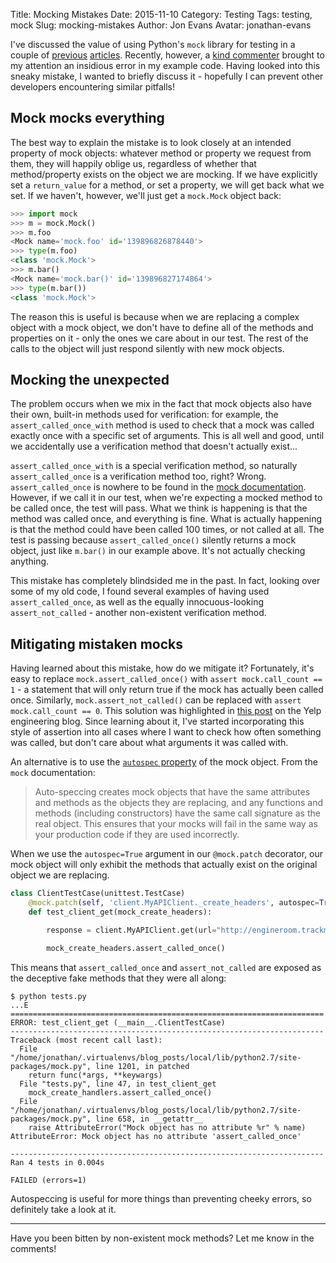 Title: Mocking Mistakes
Date: 2015-11-10
Category: Testing
Tags: testing, mock
Slug: mocking-mistakes
Author: Jon Evans
Avatar: jonathan-evans

I've discussed the value of using Python's `mock` library for testing in a couple of [previous](http://engineroom.trackmaven.com/blog/making-a-mockery-of-python/) [articles](http://engineroom.trackmaven.com/blog/real-life-mocking/). Recently, however, a [kind commenter](http://engineroom.trackmaven.com/blog/real-life-mocking/#comment-2310097361) brought to my attention an insidious error in my example code. Having looked into this sneaky mistake, I wanted to briefly discuss it - hopefully I can prevent other developers encountering similar pitfalls!

## Mock mocks everything

The best way to explain the mistake is to look closely at an intended property of mock objects: whatever method or property we request from them, they will happily oblige us, regardless of whether that method/property exists on the object we are mocking. If we have explicitly set a `return_value` for a method, or set a property, we will get back what we set. If we haven't, however, we'll just get a `mock.Mock` object back:

```python
>>> import mock
>>> m = mock.Mock()
>>> m.foo
<Mock name='mock.foo' id='139896826878440'>
>>> type(m.foo)
<class 'mock.Mock'>
>>> m.bar()
<Mock name='mock.bar()' id='139896827174864'>
>>> type(m.bar())
<class 'mock.Mock'>
```

The reason this is useful is because when we are replacing a complex object with a mock object, we don't have to define all of the methods and properties on it - only the ones we care about in our test. The rest of the calls to the object will just respond silently with new mock objects.

## Mocking the unexpected

The problem occurs when we mix in the fact that mock objects also have their own, built-in methods used for verification: for example, the `assert_called_once_with` method is used to check that a mock was called exactly once with a specific set of arguments. This is all well and good, until we accidentally use a verification method that doesn't actually exist...

`assert_called_once_with` is a special verification method, so naturally `assert_called_once` is a verification method too, right? Wrong. `assert_called_once` is nowhere to be found in the [mock documentation](https://docs.python.org/3/library/unittest.mock.html). However, if we call it in our test, when we're expecting a mocked method to be called once, the test will pass. What we think is happening is that the method was called once, and everything is fine. What is actually happening is that the method could have been called 100 times, or not called at all. The test is passing because `assert_called_once()` silently returns a mock object, just like `m.bar()` in our example above. It's not actually checking anything.

This mistake has completely blindsided me in the past. In fact, looking over some of my old code, I found several examples of having used `assert_called_once`, as well as the equally innocuous-looking `assert_not_called` - another non-existent verification method.

## Mitigating mistaken mocks

Having learned about this mistake, how do we mitigate it? Fortunately, it's easy to replace `mock.assert_called_once()` with `assert mock.call_count == 1` - a statement that will only return true if the mock has actually been called once. Similarly, `mock.assert_not_called()` can be replaced with `assert mock.call_count == 0`. This solution was highlighted in [this post](http://engineeringblog.yelp.com/2015/02/assert_called_once-threat-or-menace.html) on the Yelp engineering blog. Since learning about it, I've started incorporating this style of assertion into all cases where I want to check how often something was called, but don't care about what arguments it was called with.

An alternative is to use the [`autospec` property](https://docs.python.org/3/library/unittest.mock.html#autospeccing) of the mock object. From the `mock` documentation:

> Auto-speccing creates mock objects that have the same attributes and methods as the objects they are replacing, and any functions and methods (including constructors) have the same call signature as the real object. This ensures that your mocks will fail in the same way as your production code if they are used incorrectly.

When we use the `autospec=True` argument in our `@mock.patch` decorator, our mock object will only exhibit the methods that actually exist on the original object we are replacing.

```python
class ClientTestCase(unittest.TestCase)
    @mock.patch(self, 'client.MyAPIClient._create_headers', autospec=True)
    def test_client_get(mock_create_headers):

        response = client.MyAPIClient.get(url="http://engineroom.trackmaven.com/")

        mock_create_headers.assert_called_once()
```

This means that `assert_called_once` and `assert_not_called` are exposed as the deceptive fake methods that they were all along:

```
$ python tests.py
...E
======================================================================
ERROR: test_client_get (__main__.ClientTestCase)
----------------------------------------------------------------------
Traceback (most recent call last):
  File "/home/jonathan/.virtualenvs/blog_posts/local/lib/python2.7/site-packages/mock.py", line 1201, in patched
    return func(*args, **keywargs)
  File "tests.py", line 47, in test_client_get
    mock_create_handlers.assert_called_once()
  File "/home/jonathan/.virtualenvs/blog_posts/local/lib/python2.7/site-packages/mock.py", line 658, in __getattr__
    raise AttributeError("Mock object has no attribute %r" % name)
AttributeError: Mock object has no attribute 'assert_called_once'

----------------------------------------------------------------------
Ran 4 tests in 0.004s

FAILED (errors=1)
```

Autospeccing is useful for more things than preventing cheeky errors, so definitely take a look at it.

***

Have you been bitten by non-existent mock methods? Let me know in the comments!